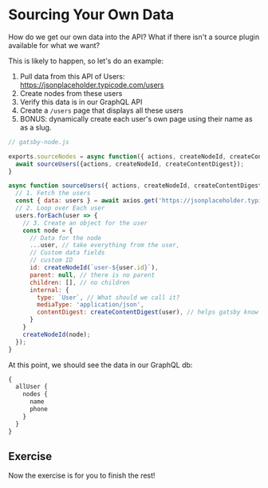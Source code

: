 # Sourcing Your Own Data

How do we get our own data into the API? What if there isn't a source plugin available for what we want?

This is likely to happen, so let's do an example:

1. Pull data from this API of Users: https://jsonplaceholder.typicode.com/users
2. Create nodes from these users
3. Verify this data is in our GraphQL API
4. Create a `/users` page that displays all these users
5. BONUS: dynamically create each user's own page using their name as as a slug.


```js
// gatsby-node.js

exports.sourceNodes = async function({ actions, createNodeId, createContentDigest }) {
  await sourceUsers({actions, createNodeId, createContentDigest});
}

async function sourceUsers({ actions, createNodeId, createContentDigest }) {
  // 1. Fetch the users
  const { data: users } = await axios.get('https://jsonplaceholder.typicode.com/users');
  // 2. Loop over Each user
  users.forEach(user => {
    // 3. Create an object for the user
    const node = {
      // Data for the node
      ...user, // take everything from the user,
      // Custom data fields
      // custom ID
      id: createNodeId(`user-${user.id}`),
      parent: null, // there is no parent
      children: [], // no children
      internal: {
        type: `User`, // What should we call it?
        mediaType: 'application/json',
        contentDigest: createContentDigest(user), // helps gatsby know when a node changed
      }
    }
    createNodeId(node);
  });
}
```

At this point, we should see the data in our GraphQL db:

```js
{
  allUser {
    nodes {
      name
      phone
    }
  }
}
```

## Exercise

Now the exercise is for you to finish the rest!
